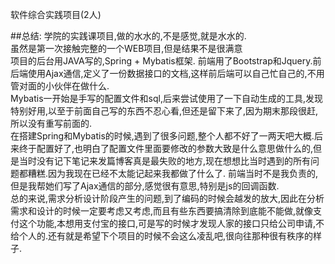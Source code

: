 软件综合实践项目(2人)

##总结:
  学院的实践课项目,做的水水的,不是感觉,就是水水的.  
  虽然是第一次接触完整的一个WEB项目,但是结果不是很满意  
  项目的后台用JAVA写的,Spring + Mybatis框架. 前端用了Bootstrap和Jquery.前后端使用Ajax通信,定义了一份数据接口的文档,这样前后端可以自己忙自己的,不用管对面的小伙伴在做什么.   
  Mybatis一开始是手写的配置文件和sql,后来尝试使用了一下自动生成的工具,发现特别好用,以至于前面自己写的东西不忍心看,但还是留下来了,因为期末那段很赶,所以没有重写前面的.  
  在搭建Spring和Mybatis的时候,遇到了很多问题,整个人都不好了一两天吧大概.后来终于配置好了,也明白了配置文件里面要修改的参数大致是什么意思做什么的,但是当时没有记下笔记来发篇博客真是最失败的地方,现在想想比当时遇到的所有问题都糟糕.因为我现在已经不太能记起来我都做了什么了.
  前端当时不是我负责的,但是我帮她们写了Ajax通信的部分,感觉很有意思,特别是js的回调函数.  
  总的来说,需求分析设计阶段产生的问题,到了编码的时候会越发的放大,因此在分析需求和设计的时候一定要考虑又考虑,而且有些东西要搞清除到底能不能做,就像支付这个功能,本想用支付宝的接口,可是写的时候才发现人家的接口只给公司申请,不给个人的.还有就是希望下个项目的时候不会这么凌乱吧,很向往那种很有秩序的样子.  
